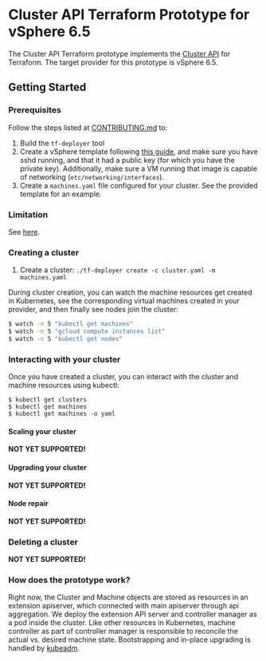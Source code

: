 # Cluster API Terraform Prototype for vSphere 6.5

The Cluster API Terraform prototype implements the [Cluster API](https://github.com/kubernetes/kube-deploy/blob/master/cluster-api/README.md) for Terraform. The target provider for this prototype is vSphere 6.5.

## Getting Started

### Prerequisites

Follow the steps listed at [CONTRIBUTING.md](https://github.com/kubernetes/kube-deploy/blob/master/cluster-api/tf-deployer/CONTRIBUTING.md) to:

1. Build the `tf-deployer` tool
2. Create a vSphere template following [this guide](https://blog.inkubate.io/deploy-a-vmware-vsphere-virtual-machine-with-terraform/), and make sure you have sshd running, and that it had a public key (for which you have the private key). Additionally, make sure a VM running that image is capable of networking (`etc/networking/interfaces`). 
3. Create a `machines.yaml` file configured for your cluster. See the provided template for an example.

### Limitation

See [here](https://github.com/karan/kube-deploy/issues?utf8=%E2%9C%93&q=is%3Aissue+is%3Aopen+vsphere).

### Creating a cluster

1. Create a cluster: `./tf-deployer create -c cluster.yaml -m machines.yaml`

During cluster creation, you can watch the machine resources get created in Kubernetes,
see the corresponding virtual machines created in your provider, and then finally see nodes
join the cluster:

```bash
$ watch -n 5 "kubectl get machines"
$ watch -n 5 "gcloud compute instances list"
$ watch -n 5 "kubectl get nodes"
```


### Interacting with your cluster

Once you have created a cluster, you can interact with the cluster and machine
resources using kubectl:

```
$ kubectl get clusters
$ kubectl get machines
$ kubectl get machines -o yaml
```

#### Scaling your cluster

**NOT YET SUPPORTED!**

#### Upgrading your cluster

**NOT YET SUPPORTED!**

#### Node repair

**NOT YET SUPPORTED!**

### Deleting a cluster

**NOT YET SUPPORTED!**

### How does the prototype work?

Right now, the Cluster and Machine objects are stored as resources in an extension apiserver, which
connected with main apiserver through api aggregation. We deploy the extension API server and
controller manager as a pod inside the cluster. Like other resources in Kubernetes, machine
controller as part of controller manager is responsible to reconcile the actual vs. desired machine
state. Bootstrapping and in-place upgrading is handled by
[kubeadm](https://kubernetes.io/docs/setup/independent/create-cluster-kubeadm/).